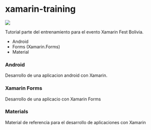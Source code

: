 # xamarin-training

[![](https://secure.gravatar.com/avatar/98570039afce676369ad3d1ce01f712a?s=128&r=g&d=retro)](https://github.com/RodrigoQuispe/xamarin-training)

Tutorial parte del entrenamiento para el evento Xamarin Fest Bolivia.

  - Android
  - Forms (Xamarin.Forms)
  - Material

### Android
Desarrollo de una aplicacion android con Xamarin.
### Xamarin Forms
Desarrollo de una aplicacio con Xamarin Forms
### Materials

Material de referencia para el desarrollo de aplicaciones con Xamarin



